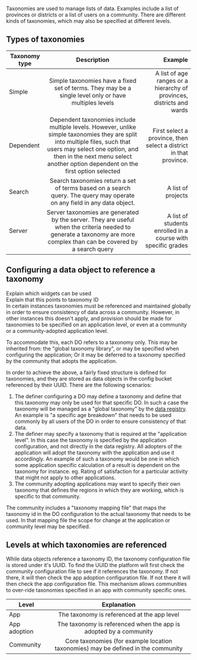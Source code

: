 Taxonomies are used to manage lists of data.  Examples include a list of provinces or districts or a list of users on a community.  There are different kinds of taxonomies, which may also be specified at different levels.

## Types of taxonomies

| Taxonomy type        | Description           | Example  |
| ------------- |:-------------:| -----:|
| Simple | Simple taxonomies have a fixed set of terms.  They may be a single level only or have multiples levels | A list of age ranges or a hierarchy of provinces, districts and wards |
| Dependent | Dependent taxonomies include multiple levels.  However, unlike simple taxonomies they are split into multiple files, such that users may select one option, and then in the next menu select another option dependent on the first option selected | First select a province, then select a district in that province. |
| Search | Search taxonomies return a set of terms based on a search query.  The query may operate on any field in any data object. | A list of projects |
| Server | Server taxonomies are generated by the server.  They are useful when the criteria needed to generate a taxonomy are more complex than can be covered by a search query | A list of students enrolled in a course with specific grades |

## Configuring a data object to reference a taxonomy

Explain which widgets can be used <br>
Explain that this points to taxonomy ID <br>
In certain instances taxonomies must be referenced and maintained globally in order to ensure consistency of data across a community. However, in other instances this doesn't apply, and provision should be made for taxonomies to be specified on an application level, or even at a community or a community-adopted application level.

To accommodate this, each DO refers to a taxonomy only. This may be inherited from: the "global taxonomy library", or may be specified when configuring the application; Or it may be deferred to a taxonomy specified by the community that adopts the application.

In order to achieve the above, a fairly fixed structure is defined for taxonomies, and they are stored as data objects in the config bucket referenced by their UUID. There are the following scenarios:

1. The definer configuring a DO may define a taxonomy and define that this taxonomy may only be used for that specific DO. In such a case the taxonomy will be managed as a "global taxonomy" by the [data registry](https://github.com/kwantu/platformconfiguration/wiki/Glossary-of-terms,-dictionary-and-terminology).  An example is "a specific age breakdown" that needs to be used commonly by all users of the DO in order to ensure consistency of that data.
2. The definer may specify a taxonomy that is required at the "application level". In this case the taxonomy is specified by the application configuration, and not directly in the data registry. All adopters of the application will adopt the taxonomy with the application and use it accordingly. An example of such a taxonomy would be one in which some application specific calculation of a result is dependent on the taxonomy for instance. eg. Rating of satisfaction for a particular activity that might not apply to other applications.
3. The community adopting applications may want to specify their own taxonomy that defines the regions in which they are working, which is specific to that community.

The community includes a "taxonomy mapping file" that maps the taxonomy id in the DO configuration to the actual taxonomy that needs to be used. In that mapping file the scope for change at the application or community level may be specified.



## Levels at which taxonomies are referenced

While data objects reference a taxonomy ID, the taxonomy configuration file is stored under it's UUID.  To find the UUID the platform will first check the community configuration file to see if it references the taxonomy.  If not there, it will then check the app adoption configuration file.  If not there it will then check the app configuration file.  This mechanism allows communities to over-ride taxonomies specified in an app with community specific ones.


| Level        | Explanation           |
| ------------- |:-------------:|
| App | The taxonomy is referenced at the app level |
| App adoption | The taxonomy is referenced when the app is adopted by a community |
| Community | Core taxonomies (for example location taxonomies) may be defined in the community |